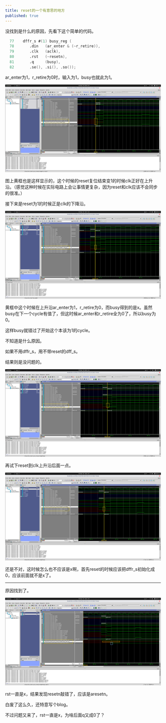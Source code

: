 ```yaml
---
title: reset的一个有意思的地方
published: true
---
```


没找到是什么的原因，先看下这个简单的代码。

````verilog
  77    dffr_s #(1) busy_reg (                                                                                                                    
  78       .din   (ar_enter & (~r_retire)),                                                                                                       
  79       .clk   (aclk),                                                                                                                         
  80       .rst   (~resetn),                                                                                                                      
  81       .q     (busy),                                                                                                                         
  82       .se(), .si(), .so());  
````

ar_enter为1，r_retire为0时，输入为1，busy也就此为1。

![screenshot0](https://github.com/whensungoesdown/whensungoesdown.github.io/raw/main/_posts/2023-03-10-0.png)

图上黄框也是这样显示的，这个时候的reset复位结束变1的时候clk正好在上升沿。（感觉这种时候在实际电路上会让事情更复杂，因为reset和clk应该不会同步的很准。）

接下来是reset为1的时候正是clk的下降沿。

![screenshot0](https://github.com/whensungoesdown/whensungoesdown.github.io/raw/main/_posts/2023-03-10-1.png)

黄框中这个时候在上升沿ar_enter为1，r_retire为0，而busy得到的是x。虽然busy在下一个cycle有值了，但这时候ar_enter和r_retire全为0了，所以busy为0。

这样busy就错过了开始这个本该为1的cycle。

不知道是什么原因。

如果不用dffr_s，用不带reset的dff_s。

结果则是没问题的。


![screenshot0](https://github.com/whensungoesdown/whensungoesdown.github.io/raw/main/_posts/2023-03-10-2.png)


再试下reset到clk上升沿后面一点。

![screenshot0](https://github.com/whensungoesdown/whensungoesdown.github.io/raw/main/_posts/2023-03-10-3.png)

还是不对，这时候怎么也不应该是x啊，首先reset的时候应该把dffr_s初始化成0，应该前面就不是x了。


-----------------

原因找到了。

![screenshot0](https://github.com/whensungoesdown/whensungoesdown.github.io/raw/main/_posts/2023-03-10-4.png)

rst一直是x，结果发现resetn敲错了，应该是aresetn。

白废了这么久，还特意写个blog。

不过问题又来了，rst一直是x，为啥后面q又成0了？
